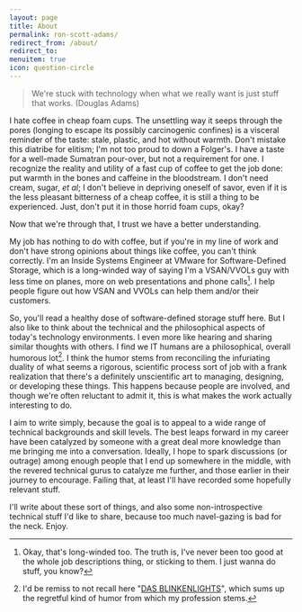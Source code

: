 ```yaml
---
layout: page
title: About
permalink: ron-scott-adams/
redirect_from: /about/
redirect_to:
menuitem: true
icon: question-circle
---
```


> We're stuck with technology when what we really want is just stuff that works.
> (Douglas Adams)

I hate coffee in cheap foam cups. The unsettling way it seeps through the pores (longing to escape its possibly carcinogenic confines) is a visceral reminder of the taste: stale, plastic, and hot without warmth. Don't mistake this diatribe for elitism; I'm not too proud to down a Folger's. I have a taste for a well-made Sumatran pour-over, but not a requirement for one. I recognize the reality and utility of a fast cup of coffee to get the job done: put warmth in the bones and caffeine in the bloodstream. I don't need cream, sugar, *et al*; I don't believe in depriving oneself of savor, even if it is the less pleasant bitterness of a cheap coffee, it is still a thing to be experienced. Just, don't put it in those horrid foam cups, okay?

Now that we're through that, I trust we have a better understanding.

My job has nothing to do with coffee, but if you're in my line of work and don't have strong opinions about things like coffee, you can't think correctly. I'm an Inside Systems Engineer at VMware for Software-Defined Storage, which is a long-winded way of saying I'm a VSAN/VVOLs guy with less time on planes, more on web presentations and phone calls[^thatwaslongtoo]. I help people figure out how VSAN and VVOLs can help them and/or their customers.

So, you'll read a healthy dose of software-defined storage stuff here. But I also like to think about the technical and the philosophical aspects of today's technology environments. I even more like hearing and sharing similar thoughts with others. I find we IT humans are a philosophical, overall humorous lot[^dasblinkenlights]. I think the humor stems from reconciling the infuriating duality of what seems a rigorous, scientific process sort of job with a frank realization that there's a definitely unscientific art to managing, designing, or developing these things. This happens because people are involved, and though we're often reluctant to admit it, this is what makes the work actually interesting to do.

I aim to write simply, because the goal is to appeal to a wide range of technical backgrounds and skill levels. The best leaps forward in my career have been catalyzed by someone with a great deal more knowledge than me bringing me into a conversation. Ideally, I hope to spark discussions (or outrage) among enough people that I end up somewhere in the middle, with the revered technical gurus to catalyze me further, and those earlier in their journey to encourage. Failing that, at least I'll have recorded some hopefully relevant stuff.

I'll write about these sort of things, and also some non-introspective technical stuff I'd like to share, because too much navel-gazing is bad for the neck. Enjoy.

[^dasblinkenlights]: I'd be remiss to not recall here "[DAS BLINKENLIGHTS](https://wikipedia.org/wiki/Blinkenlights)", which sums up the regretful kind of humor from which my profession stems.
[^thatwaslongtoo]: Okay, that's long-winded too. The truth is, I've never been too good at the whole job descriptions thing, or sticking to them. I just wanna do stuff, you know?